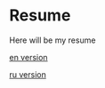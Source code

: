 # Resume
Here will be my resume

[en version](./Filin%20A%20resume.en.pdf)

[ru version](./Filin%20A.A%20resume.pdf)
